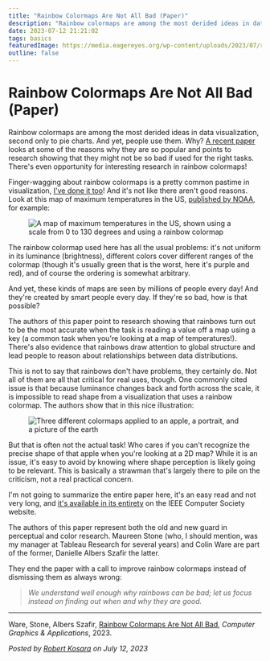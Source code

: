 ```yaml
---
title: "Rainbow Colormaps Are Not All Bad (Paper)"
description: "Rainbow colormaps are among the most derided ideas in data visualization, second only to pie charts. And yet, people use them. Why? A recent paper looks at some of the reasons why they are so popular and points to research showing that they might not be so bad if used for the right tasks. There's even opportunity for interesting research in rainbow colormaps!"
date: 2023-07-12 21:21:02
tags: basics
featuredImage: https://media.eagereyes.org/wp-content/uploads/2023/07/rainbow-comparison.jpeg
outline: false
---
```


# Rainbow Colormaps Are Not All Bad (Paper)

Rainbow colormaps are among the most derided ideas in data visualization, second only to pie charts. And yet, people use them. Why? <a href="https://www.computer.org/csdl/magazine/cg/2023/03/10128890/1NdJMHqISnS?fbclid=IwAR2Aq4iRqdmeIUCw5_Oy4vjJDGVek23wNWEGlEJMML82BWyYGplFXqK8uqU">A recent paper</a> looks at some of the reasons why they are so popular and points to research showing that they might not be so bad if used for the right tasks. There's even opportunity for interesting research in rainbow colormaps!

Finger-wagging about rainbow colormaps is a pretty common pastime in visualization, <a href="/basics/rainbow-color-map" data-type="post" data-id="2426">I've done it too</a>! And it's not like there aren't good reasons. Look at this map of maximum temperatures in the US, <a href="https://digital.mdl.nws.noaa.gov">published by NOAA</a>, for example:

<figure class="wp-block-image size-large"><img src="https://media.eagereyes.org/wp-content/uploads/2023/07/heat-map.jpeg" alt="A map of maximum temperatures in the US, shown using a scale from 0 to 130 degrees and using a rainbow colormap" class="wp-image-104596"/></figure>

The rainbow colormap used here has all the usual problems: it's not uniform in its luminance (brightness), different colors cover different ranges of the colormap (though it's usually green that is the worst, here it's purple and red), and of course the ordering is somewhat arbitrary.

And yet, these kinds of maps are seen by millions of people every day! And they're created by smart people every day. If they're so bad, how is that possible?

The authors of this paper point to research showing that rainbows turn out to be the most accurate when the task is reading a value off a map using a key (a common task when you're looking at a map of temperatures!). There's also evidence that rainbows draw attention to global structure and lead people to reason about relationships between data distributions.

This is not to say that rainbows don't have problems, they certainly do. Not all of them are all that critical for real uses, though. One commonly cited issue is that because luminance changes back and forth across the scale, it is impossible to read shape from a visualization that uses a rainbow colormap. The authors show that in this nice illustration:

<figure class="wp-block-image size-full"><img src="https://media.eagereyes.org/wp-content/uploads/2023/07/rainbow-comparison.jpeg" alt="Three different colormaps applied to an apple, a portrait, and a picture of the earth" class="wp-image-104597"/></figure>

But that is often not the actual task! Who cares if you can't recognize the precise shape of that apple when you're looking at a 2D map? While it is an issue, it's easy to avoid by knowing where shape perception is likely going to be relevant. This is basically a strawman that's largely there to pile on the criticism, not a real practical concern.

I'm not going to summarize the entire paper here, it's an easy read and not very long, and <a href="https://www.computer.org/csdl/magazine/cg/2023/03/10128890/1NdJMHqISnS?fbclid=IwAR2Aq4iRqdmeIUCw5_Oy4vjJDGVek23wNWEGlEJMML82BWyYGplFXqK8uqU">it's available in its entirety</a> on the IEEE Computer Society website.

The authors of this paper represent both the old and new guard in perceptual and color research. Maureen Stone (who, I should mention, was my manager at Tableau Research for several years) and Colin Ware are part of the former, Danielle Albers Szafir the latter.

They end the paper with a call to improve rainbow colormaps instead of dismissing them as always wrong:

<blockquote class="wp-block-quote"><!-- wp:paragraph -->
<em>We understand well enough why rainbows can be bad; let us focus instead on finding out when and why they are good.</em>

<!-- /wp:paragraph --></blockquote>

<hr class="wp-block-separator alignwide has-alpha-channel-opacity"/>

Ware, Stone, Albers Szafir, <a href="https://www.computer.org/csdl/magazine/cg/2023/03/10128890/1NdJMHqISnS?fbclid=IwAR2Aq4iRqdmeIUCw5_Oy4vjJDGVek23wNWEGlEJMML82BWyYGplFXqK8uqU">Rainbow Colormaps Are Not All Bad</a>, <em>Computer Graphics &amp; Applications</em>, 2023.


_Posted by <a href="/about">Robert Kosara</a> on July 12, 2023_


